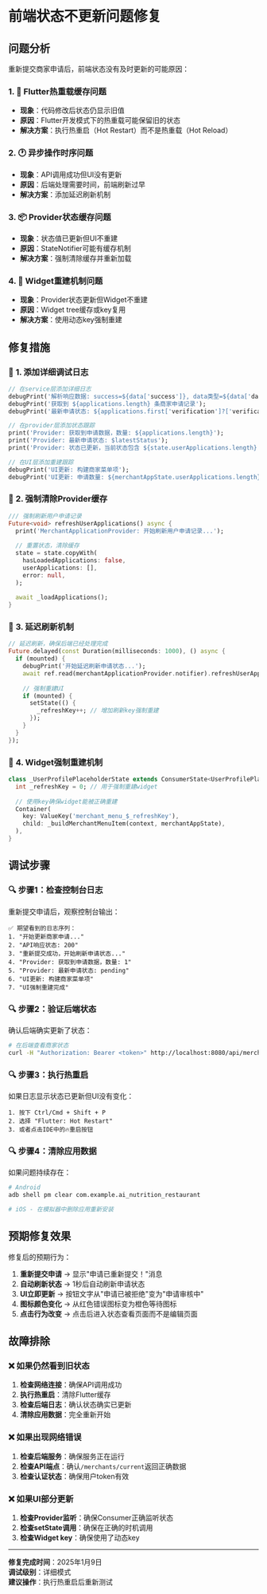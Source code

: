 # 前端状态不更新问题修复

## 问题分析

重新提交商家申请后，前端状态没有及时更新的可能原因：

### 1. 🔄 **Flutter热重载缓存问题**
- **现象**：代码修改后状态仍显示旧值
- **原因**：Flutter开发模式下的热重载可能保留旧的状态
- **解决方案**：执行热重启（Hot Restart）而不是热重载（Hot Reload）

### 2. 🕐 **异步操作时序问题**
- **现象**：API调用成功但UI没有更新
- **原因**：后端处理需要时间，前端刷新过早
- **解决方案**：添加延迟刷新机制

### 3. 📦 **Provider状态缓存问题**
- **现象**：状态值已更新但UI不重建
- **原因**：StateNotifier可能有缓存机制
- **解决方案**：强制清除缓存并重新加载

### 4. 🎯 **Widget重建机制问题**
- **现象**：Provider状态更新但Widget不重建
- **原因**：Widget tree缓存或key复用
- **解决方案**：使用动态key强制重建

## 修复措施

### 🔧 **1. 添加详细调试日志**

```dart
// 在service层添加详细日志
debugPrint('解析响应数据: success=${data['success']}, data类型=${data['data'].runtimeType}');
debugPrint('获取到 ${applications.length} 条商家申请记录');
debugPrint('最新申请状态: ${applications.first['verification']?['verificationStatus']}');

// 在provider层添加状态跟踪
print('Provider: 获取到申请数据，数量: ${applications.length}');
print('Provider: 最新申请状态: $latestStatus');
print('Provider: 状态已更新，当前状态包含 ${state.userApplications.length} 个申请');

// 在UI层添加重建跟踪
debugPrint('UI更新: 构建商家菜单项');
debugPrint('UI更新: 申请数量: ${merchantAppState.userApplications.length}');
```

### 🔧 **2. 强制清除Provider缓存**

```dart
/// 强制刷新用户申请记录
Future<void> refreshUserApplications() async {
  print('MerchantApplicationProvider: 开始刷新用户申请记录...');
  
  // 重置状态，清除缓存
  state = state.copyWith(
    hasLoadedApplications: false,
    userApplications: [],
    error: null,
  );
  
  await _loadApplications();
}
```

### 🔧 **3. 延迟刷新机制**

```dart
// 延迟刷新，确保后端已经处理完成
Future.delayed(const Duration(milliseconds: 1000), () async {
  if (mounted) {
    debugPrint('开始延迟刷新申请状态...');
    await ref.read(merchantApplicationProvider.notifier).refreshUserApplications();
    
    // 强制重建UI
    if (mounted) {
      setState(() {
        _refreshKey++; // 增加刷新key强制重建
      });
    }
  }
});
```

### 🔧 **4. Widget强制重建机制**

```dart
class _UserProfilePlaceholderState extends ConsumerState<UserProfilePlaceholder> {
  int _refreshKey = 0; // 用于强制重建widget
  
  // 使用key确保widget能被正确重建
  Container(
    key: ValueKey('merchant_menu_$_refreshKey'),
    child: _buildMerchantMenuItem(context, merchantAppState),
  ),
}
```

## 调试步骤

### 🔍 **步骤1：检查控制台日志**
重新提交申请后，观察控制台输出：

```
✅ 期望看到的日志序列：
1. "开始更新商家申请..."
2. "API响应状态: 200"
3. "重新提交成功，开始刷新申请状态..."
4. "Provider: 获取到申请数据，数量: 1"
5. "Provider: 最新申请状态: pending"
6. "UI更新: 构建商家菜单项"
7. "UI强制重建完成"
```

### 🔍 **步骤2：验证后端状态**
确认后端确实更新了状态：

```bash
# 在后端查看商家状态
curl -H "Authorization: Bearer <token>" http://localhost:8080/api/merchants/current
```

### 🔍 **步骤3：执行热重启**
如果日志显示状态已更新但UI没有变化：

```
1. 按下 Ctrl/Cmd + Shift + P
2. 选择 "Flutter: Hot Restart"
3. 或者点击IDE中的🔥重启按钮
```

### 🔍 **步骤4：清除应用数据**
如果问题持续存在：

```bash
# Android
adb shell pm clear com.example.ai_nutrition_restaurant

# iOS - 在模拟器中删除应用重新安装
```

## 预期修复效果

修复后的预期行为：

1. **重新提交申请** → 显示"申请已重新提交！"消息
2. **自动刷新状态** → 1秒后自动刷新申请状态
3. **UI立即更新** → 按钮文字从"申请已被拒绝"变为"申请审核中"
4. **图标颜色变化** → 从红色错误图标变为橙色等待图标
5. **点击行为改变** → 点击后进入状态查看页面而不是编辑页面

## 故障排除

### ❌ **如果仍然看到旧状态**

1. **检查网络连接**：确保API调用成功
2. **执行热重启**：清除Flutter缓存
3. **检查后端日志**：确认状态确实已更新
4. **清除应用数据**：完全重新开始

### ❌ **如果出现网络错误**

1. **检查后端服务**：确保服务正在运行
2. **检查API端点**：确认`/merchants/current`返回正确数据
3. **检查认证状态**：确保用户token有效

### ❌ **如果UI部分更新**

1. **检查Provider监听**：确保Consumer正确监听状态
2. **检查setState调用**：确保在正确的时机调用
3. **检查Widget key**：确保使用了动态key

---

**修复完成时间**：2025年1月9日  
**调试级别**：详细模式  
**建议操作**：执行热重启后重新测试